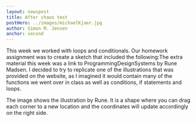 ```yaml
---
layout: newspost
title: After chaos test
postHero: ../images/michaelKjaer.jpg
author: Simon M. Jensen
anchor: second
---
```


This week we worked with loops and conditionals. Our homework assignment was to create a sketch that included the following:The extra material this week was a link to ProgrammingDesignSystems by Rune Madsen. I decided to try to replicate one of the illustrations that was provided on the website, as I imagined it would contain many of the functions we went over in class as well as conditions, if statements and loops.

The image shows the illustration by Rune. It is a shape where you can drag each corner to a new location and the coordinates will update accordingly on the right side.
